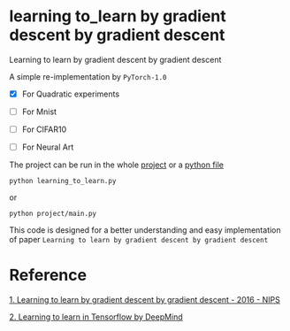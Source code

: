 # learning to_learn by gradient descent by gradient descent

Learning to learn by gradient descent by gradient descent

A simple re-implementation by `PyTorch-1.0`

- [x] For Quadratic experiments
- [ ] For Mnist
- [ ] For CIFAR10
- [ ] For Neural Art


The project can be run in the whole [project](project/) or a [python file](learning_to_learn.py)

```
python learning_to_learn.py
```
or

```
python project/main.py 
```

This code is designed for a better understanding and easy implementation of paper `Learning to learn by gradient descent by gradient descent`

# Reference

[1. Learning to learn by gradient descent by gradient descent - 2016 - NIPS](https://arxiv.org/abs/1606.04474)

[2. Learning to learn in Tensorflow  by DeepMind](https://github.com/deepmind/learning-to-learn)




            
